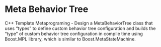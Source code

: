 # Meta Behavior Tree
C++ Template Metaprograming - Design a MetaBehaviorTree class that uses “types” to define custom behavior tree configuration and builds the “type” of custom behavior tree configuration in compile time using Boost.MPL library, which is similar to Boost.MetaStateMachine.

